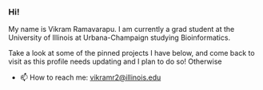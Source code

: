 ### Hi!
My name is Vikram Ramavarapu. I am currently a grad student at the University of Illinois at Urbana-Champaign studying Bioinformatics. 
  
Take a look at some of the pinned projects I have below, and come back to visit as this profile needs updating and I plan to do so! Otherwise
  
- 📫 How to reach me: vikramr2@illinois.edu

<!--
**vikramr2/vikramr2** is a ✨ _special_ ✨ repository because its `README.md` (this file) appears on your GitHub profile.

Here are some ideas to get you started:

- 🔭 I’m currently working on ...
- 🌱 I’m currently learning ...
- 👯 I’m looking to collaborate on ...
- 🤔 I’m looking for help with ...
- 💬 Ask me about ...
- 📫 How to reach me: ...
- 😄 Pronouns: ...
- ⚡ Fun fact: ...
-->
